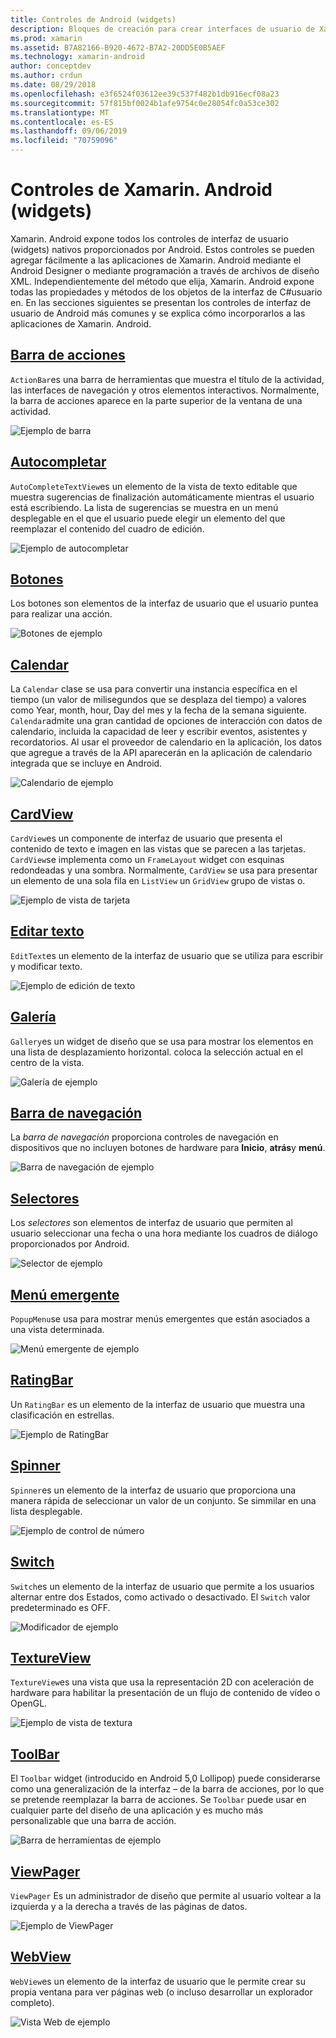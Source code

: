 ```yaml
---
title: Controles de Android (widgets)
description: Bloques de creación para crear interfaces de usuario de Xamarin. Android
ms.prod: xamarin
ms.assetid: B7A82166-B920-4672-B7A2-20DD5E0B5AEF
ms.technology: xamarin-android
author: conceptdev
ms.author: crdun
ms.date: 08/29/2018
ms.openlocfilehash: e3f6524f03612ee39c537f482b1db916ecf08a23
ms.sourcegitcommit: 57f815bf0024b1afe9754c0e28054fc0a53ce302
ms.translationtype: MT
ms.contentlocale: es-ES
ms.lasthandoff: 09/06/2019
ms.locfileid: "70759096"
---
```

# <a name="xamarinandroid-controls-widgets"></a>Controles de Xamarin. Android (widgets)

Xamarin. Android expone todos los controles de interfaz de usuario (widgets) nativos proporcionados por Android. Estos controles se pueden agregar fácilmente a las aplicaciones de Xamarin. Android mediante el Android Designer o mediante programación a través de archivos de diseño XML. Independientemente del método que elija, Xamarin. Android expone todas las propiedades y métodos de los objetos de la interfaz de C#usuario en. En las secciones siguientes se presentan los controles de interfaz de usuario de Android más comunes y se explica cómo incorporarlos a las aplicaciones de Xamarin. Android.

## <a name="action-barandroiduser-interfacecontrolsaction-barmd"></a>[Barra de acciones](~/android/user-interface/controls/action-bar.md) 

`ActionBar`es una barra de herramientas que muestra el título de la actividad, las interfaces de navegación y otros elementos interactivos. Normalmente, la barra de acciones aparece en la parte superior de la ventana de una actividad.

![Ejemplo de barra](images/action-bar.png)

## <a name="auto-completeandroiduser-interfacecontrolsauto-completemd"></a>[Autocompletar](~/android/user-interface/controls/auto-complete.md)

`AutoCompleteTextView`es un elemento de la vista de texto editable que muestra sugerencias de finalización automáticamente mientras el usuario está escribiendo. La lista de sugerencias se muestra en un menú desplegable en el que el usuario puede elegir un elemento del que reemplazar el contenido del cuadro de edición.

![Ejemplo de autocompletar](images/auto-complete.png)

## <a name="buttonsandroiduser-interfacecontrolsbuttonsindexmd"></a>[Botones](~/android/user-interface/controls/buttons/index.md)

Los botones son elementos de la interfaz de usuario que el usuario puntea para realizar una acción.

![Botones de ejemplo](images/buttons.png)

## <a name="calendarandroiduser-interfacecontrolscalendarmd"></a>[Calendar](~/android/user-interface/controls/calendar.md)

La `Calendar` clase se usa para convertir una instancia específica en el tiempo (un valor de milisegundos que se desplaza del tiempo) a valores como Year, month, hour, Day del mes y la fecha de la semana siguiente.
`Calendar`admite una gran cantidad de opciones de interacción con datos de calendario, incluida la capacidad de leer y escribir eventos, asistentes y recordatorios. Al usar el proveedor de calendario en la aplicación, los datos que agregue a través de la API aparecerán en la aplicación de calendario integrada que se incluye en Android.

![Calendario de ejemplo](images/calendar.png)

## <a name="cardviewandroiduser-interfacecontrolscard-viewmd"></a>[CardView](~/android/user-interface/controls/card-view.md)

`CardView`es un componente de interfaz de usuario que presenta el contenido de texto e imagen en las vistas que se parecen a las tarjetas. `CardView`se implementa como un `FrameLayout` widget con esquinas redondeadas y una sombra. Normalmente, `CardView` se usa para presentar un elemento de una sola fila en `ListView` un `GridView` grupo de vistas o.

![Ejemplo de vista de tarjeta](images/cardview.png)

## <a name="edit-textandroiduser-interfacecontrolsedit-textmd"></a>[Editar texto](~/android/user-interface/controls/edit-text.md)

`EditText`es un elemento de la interfaz de usuario que se utiliza para escribir y modificar texto.

![Ejemplo de edición de texto](images/edit-text.png)

## <a name="galleryandroiduser-interfacecontrolsgallerymd"></a>[Galería](~/android/user-interface/controls/gallery.md)

`Gallery`es un widget de diseño que se usa para mostrar los elementos en una lista de desplazamiento horizontal. coloca la selección actual en el centro de la vista.

![Galería de ejemplo](images/gallery.png)

## <a name="navigation-barandroiduser-interfacecontrolsnavigation-barmd"></a>[Barra de navegación](~/android/user-interface/controls/navigation-bar.md)

La *barra de navegación* proporciona controles de navegación en dispositivos que no incluyen botones de hardware para **Inicio**, **atrás**y **menú**.

![Barra de navegación de ejemplo](images/navigation-bar.png)

## <a name="pickersandroiduser-interfacecontrolspickersindexmd"></a>[Selectores](~/android/user-interface/controls/pickers/index.md)

Los *selectores* son elementos de interfaz de usuario que permiten al usuario seleccionar una fecha o una hora mediante los cuadros de diálogo proporcionados por Android.

![Selector de ejemplo](images/picker.png)

## <a name="popup-menuandroiduser-interfacecontrolspopup-menumd"></a>[Menú emergente](~/android/user-interface/controls/popup-menu.md)

`PopupMenu`se usa para mostrar menús emergentes que están asociados a una vista determinada.

![Menú emergente de ejemplo](images/popup-menu.png)

## <a name="ratingbarandroiduser-interfacecontrolsratingbarmd"></a>[RatingBar](~/android/user-interface/controls/ratingbar.md)

Un `RatingBar` es un elemento de la interfaz de usuario que muestra una clasificación en estrellas.

![Ejemplo de RatingBar](ratingbar-images/01-ratingbar.png)

## <a name="spinnerandroiduser-interfacecontrolsspinnermd"></a>[Spinner](~/android/user-interface/controls/spinner.md)

`Spinner`es un elemento de la interfaz de usuario que proporciona una manera rápida de seleccionar un valor de un conjunto. Se simmilar en una lista desplegable. 

![Ejemplo de control de número](images/spinner.png)

## <a name="switchandroiduser-interfacecontrolsswitchmd"></a>[Switch](~/android/user-interface/controls/switch.md)

`Switch`es un elemento de la interfaz de usuario que permite a los usuarios alternar entre dos Estados, como activado o desactivado. El `Switch` valor predeterminado es OFF.

![Modificador de ejemplo](images/switch.png)

## <a name="textureviewandroiduser-interfacecontrolstexture-viewmd"></a>[TextureView](~/android/user-interface/controls/texture-view.md)

`TextureView`es una vista que usa la representación 2D con aceleración de hardware para habilitar la presentación de un flujo de contenido de vídeo o OpenGL.

![Ejemplo de vista de textura](images/texture-view.png)

## <a name="toolbarandroiduser-interfacecontrolstool-barindexmd"></a>[ToolBar](~/android/user-interface/controls/tool-bar/index.md)

El `Toolbar` widget (introducido en Android 5,0 Lollipop) puede considerarse como una generalización de la interfaz &ndash; de la barra de acciones, por lo que se pretende reemplazar la barra de acciones. Se `Toolbar` puede usar en cualquier parte del diseño de una aplicación y es mucho más personalizable que una barra de acción.

![Barra de herramientas de ejemplo](images/toolbar.png)

## <a name="viewpagerandroiduser-interfacecontrolsview-pagerindexmd"></a>[ViewPager](~/android/user-interface/controls/view-pager/index.md) 

`ViewPager` Es un administrador de diseño que permite al usuario voltear a la izquierda y a la derecha a través de las páginas de datos.

![Ejemplo de ViewPager](images/viewpager.png)

## <a name="webviewandroiduser-interfacecontrolsweb-viewmd"></a>[WebView](~/android/user-interface/controls/web-view.md)

`WebView`es un elemento de la interfaz de usuario que le permite crear su propia ventana para ver páginas web (o incluso desarrollar un explorador completo).

![Vista Web de ejemplo](images/web-view.png)
